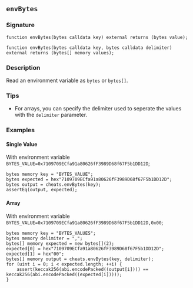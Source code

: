 ## `envBytes`

### Signature

```solidity
function envBytes(bytes calldata key) external returns (bytes value);
```

```solidity
function envBytes(bytes calldata key, bytes calldata delimiter) external returns (bytes[] memory values);
```

### Description

Read an environment variable as `bytes` or `bytes[]`.

### Tips

- For arrays, you can specify the delimiter used to seperate the values with the `delimiter` parameter.

### Examples

#### Single Value
With environment variable `BYTES_VALUE=0x7109709ECfa91a80626fF3989D68f67F5b1DD12D`;
```solidity
bytes memory key = "BYTES_VALUE";
bytes expected = hex"7109709ECfa91a80626fF3989D68f67F5b1DD12D";
bytes output = cheats.envBytes(key);
assertEq(output, expected);
```

#### Array
With environment variable `BYTES_VALUE=0x7109709ECfa91a80626fF3989D68f67F5b1DD12D,0x00`;
```solidity
bytes memory key = "BYTES_VALUES";
bytes memory delimiter = ",";
bytes[] memory expected = new bytes[](2);
expected[0] = hex"7109709ECfa91a80626fF3989D68f67F5b1DD12D";
expected[1] = hex"00";
bytes[] memory output = cheats.envBytes(key, delimiter);
for (uint i = 0; i < expected.length; ++i) {
    assert(keccak256(abi.encodePacked((output[i]))) == keccak256(abi.encodePacked((expected[i]))));
}
```
